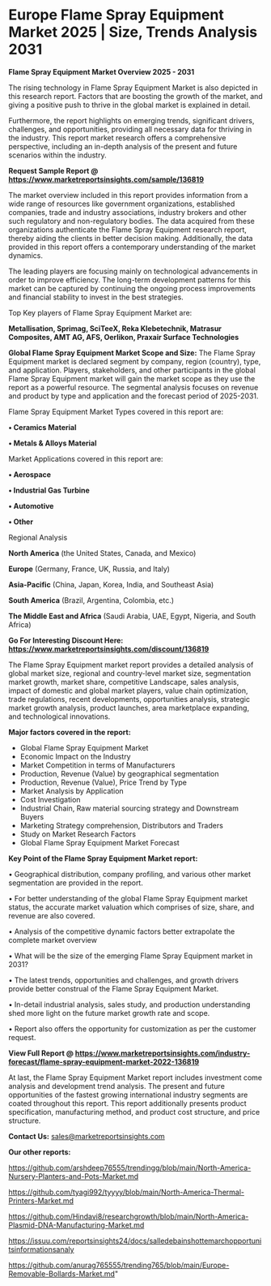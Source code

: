  # Europe Flame Spray Equipment Market 2025 | Size, Trends Analysis 2031

<Strong> Flame Spray Equipment Market Overview 2025 - 2031</strong>

The rising technology in Flame Spray Equipment Market is also depicted in this research report. Factors that are boosting the growth of the market, and giving a positive push to thrive in the global market is explained in detail.

Furthermore, the report highlights on emerging trends, significant drivers, challenges, and opportunities, providing all necessary data for thriving in the industry. This report market research offers a comprehensive perspective, including an in-depth analysis of the present and future scenarios within the industry.

<strong>Request Sample Report @ <a href=https://www.marketreportsinsights.com/sample/136819>https://www.marketreportsinsights.com/sample/136819</a></strong>

The market overview included in this report provides information from a wide range of resources like government organizations, established companies, trade and industry associations, industry brokers and other such regulatory and non-regulatory bodies. The data acquired from these organizations authenticate the Flame Spray Equipment research report, thereby aiding the clients in better decision making. Additionally, the data provided in this report offers a contemporary understanding of the market dynamics.

The leading players are focusing mainly on technological advancements in order to improve efficiency. The long-term development patterns for this market can be captured by continuing the ongoing process improvements and financial stability to invest in the best strategies.

Top Key players of Flame Spray Equipment Market are:

<strong>Metallisation, Sprimag, SciTeeX, Reka Klebetechnik, Matrasur Composites, AMT AG, AFS, Oerlikon, Praxair Surface Technologies</strong>

<strong><b>Global Flame Spray Equipment Market Scope and Size:</b></strong>
The Flame Spray Equipment market is declared segment by company, region (country), type, and application. Players, stakeholders, and other participants in the global Flame Spray Equipment market will gain the market scope as they use the report as a powerful resource. The segmental analysis focuses on revenue and product by type and application and the forecast period of 2025-2031.

Flame Spray Equipment Market Types covered in this report are:

<strong>• Ceramics Material

• Metals & Alloys Material</strong>

Market Applications covered in this report are:

<strong>• Aerospace

• Industrial Gas Turbine

• Automotive

• Other</strong> 

Regional Analysis

<strong>North America</strong> (the United States, Canada, and Mexico)

<strong>Europe</strong> (Germany, France, UK, Russia, and Italy)

<strong>Asia-Pacific</strong> (China, Japan, Korea, India, and Southeast Asia)

<strong>South America</strong> (Brazil, Argentina, Colombia, etc.)

<strong>The Middle East and Africa</strong> (Saudi Arabia, UAE, Egypt, Nigeria, and South Africa)

<strong>Go For Interesting Discount Here: <a href=https://www.marketreportsinsights.com/discount/136819>https://www.marketreportsinsights.com/discount/136819</a></strong>

The Flame Spray Equipment market report provides a detailed analysis of global market size, regional and country-level market size, segmentation market growth, market share, competitive Landscape, sales analysis, impact of domestic and global market players, value chain optimization, trade regulations, recent developments, opportunities analysis, strategic market growth analysis, product launches, area marketplace expanding, and technological innovations.

<strong><b>Major factors covered in the report:</b></strong>
<ul>
  <li>Global Flame Spray Equipment Market </li>
  <li>Economic Impact on the Industry</li>
  <li>Market Competition in terms of Manufacturers</li>
  <li>Production, Revenue (Value) by geographical segmentation</li>
  <li>Production, Revenue (Value), Price Trend by Type</li>
  <li>Market Analysis by Application</li>
  <li>Cost Investigation</li>
  <li>Industrial Chain, Raw material sourcing strategy and Downstream Buyers</li>
  <li>Marketing Strategy comprehension, Distributors and Traders</li>
  <li>Study on Market Research Factors</li>
  <li>Global Flame Spray Equipment Market Forecast</li>
</ul>

<strong><b>Key Point of the Flame Spray Equipment Market report:</b></strong>

• Geographical distribution, company profiling, and various other market segmentation are provided in the report.

• For better understanding of the global Flame Spray Equipment market status, the accurate market valuation which comprises of size, share, and revenue are also covered.

• Analysis of the competitive dynamic factors better extrapolate the complete market overview

• What will be the size of the emerging Flame Spray Equipment market in 2031?

• The latest trends, opportunities and challenges, and growth drivers provide better construal of the Flame Spray Equipment Market.

• In-detail industrial analysis, sales study, and production understanding shed more light on the future market growth rate and scope.

• Report also offers the opportunity for customization as per the customer request.

<strong><b>View Full Report @ <a href=https://www.marketreportsinsights.com/industry-forecast/flame-spray-equipment-market-2022-136819>https://www.marketreportsinsights.com/industry-forecast/flame-spray-equipment-market-2022-136819</a></b></strong>


At last, the Flame Spray Equipment Market report includes investment come analysis and development trend analysis. The present and future opportunities of the fastest growing international industry segments are coated throughout this report. This report additionally presents product specification, manufacturing method, and product cost structure, and price structure.

<strong>Contact Us:</strong>
sales@marketreportsinsights.com

<strong>Our other reports:</strong>

<a href=https://github.com/arshdeep76555/trendingg/blob/main/North-America-Nursery-Planters-and-Pots-Market.md>https://github.com/arshdeep76555/trendingg/blob/main/North-America-Nursery-Planters-and-Pots-Market.md</a>

<a href=https://github.com/tyagi992/tyyyy/blob/main/North-America-Thermal-Printers-Market.md>https://github.com/tyagi992/tyyyy/blob/main/North-America-Thermal-Printers-Market.md</a>

<a href=https://github.com/Hindavi8/researchgrowth/blob/main/North-America-Plasmid-DNA-Manufacturing-Market.md>https://github.com/Hindavi8/researchgrowth/blob/main/North-America-Plasmid-DNA-Manufacturing-Market.md</a>

<a href=https://issuu.com/reportsinsights24/docs/salledebainshottemarchopportunitsinformationsanaly>https://issuu.com/reportsinsights24/docs/salledebainshottemarchopportunitsinformationsanaly</a>

<a href=https://github.com/anurag765555/trending765/blob/main/Europe-Removable-Bollards-Market.md>https://github.com/anurag765555/trending765/blob/main/Europe-Removable-Bollards-Market.md</a>"
